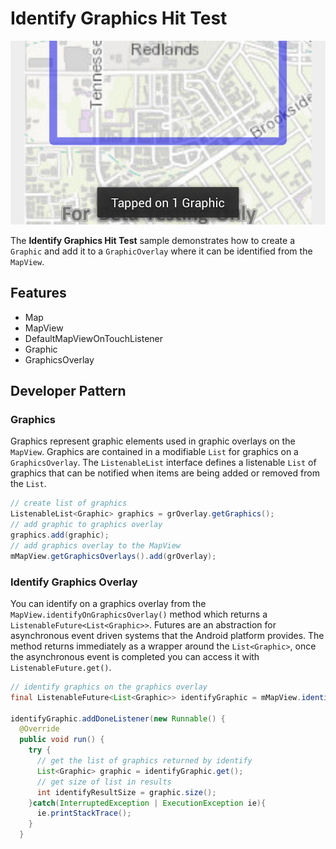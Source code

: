 # Identify Graphics Hit Test

![Identify Graphic Overlay App](identify-graphic-overlay.png)

The **Identify Graphics Hit Test** sample demonstrates how to create a ```Graphic``` and add it to a ```GraphicOverlay``` where it can be identified from the ```MapView```.

## Features
* Map
* MapView
* DefaultMapViewOnTouchListener
* Graphic
* GraphicsOverlay

## Developer Pattern
### Graphics
Graphics represent graphic elements used in graphic overlays on the ```MapView```. Graphics are contained in a modifiable ```List``` for graphics on a ```GraphicsOverlay```.  The ```ListenableList``` interface defines a listenable ```List``` of graphics that can be notified when items are being added or removed from the ```List```.

```java
// create list of graphics
ListenableList<Graphic> graphics = grOverlay.getGraphics();
// add graphic to graphics overlay
graphics.add(graphic);
// add graphics overlay to the MapView
mMapView.getGraphicsOverlays().add(grOverlay);
```

### Identify Graphics Overlay
You can identify on a graphics overlay from the ```MapView.identifyOnGraphicsOverlay()``` method which returns a ```ListenableFuture<List<Graphic>>```.  Futures are an abstraction for asynchronous event driven systems that the Android platform provides.  The method returns immediately as a wrapper around the ```List<Graphic>```, once the asynchronous event is completed you can access it with ```ListenableFuture.get()```.

```java
// identify graphics on the graphics overlay
final ListenableFuture<List<Graphic>> identifyGraphic = mMapView.identifyGraphicOverlay(grOverlay, screenPoint, 10, 2);

identifyGraphic.addDoneListener(new Runnable() {
  @Override
  public void run() {
    try {
      // get the list of graphics returned by identify
      List<Graphic> graphic = identifyGraphic.get();
      // get size of list in results
      int identifyResultSize = graphic.size();
    }catch(InterruptedException | ExecutionException ie){
      ie.printStackTrace();
    }
  }
```
